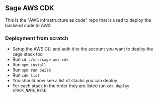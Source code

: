 ## Sage AWS CDK
This is the "AWS infrastructure as code" repo that is used to deploy the backend code to AWS


### Deployment from scratch
- Setup the AWS CLI and auth it to the account you want to deploy the sage stack too
- Run `cd ./src/sage-aws-cdk`
- Run `npm install`
- Run `npm run build`
- Run `cdk list`
- You should now see a list of stacks you can deploy
- For each stack in the order they are listed run `cdk deploy STACK_NAME_HERE`